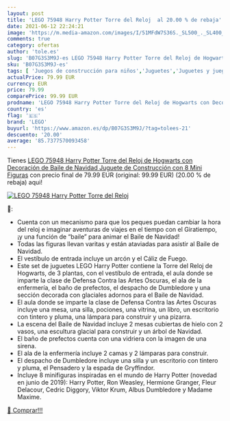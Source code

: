```yaml
---
layout: post
title: 'LEGO 75948 Harry Potter Torre del Reloj  al 20.00 % de rebaja'
date: 2021-06-12 22:24:21
image: 'https://m.media-amazon.com/images/I/51MFdW7S36S._SL500_._SL400_.jpg'
comments: true
category: ofertas
author: 'tole.es'
slug: 'B07G3S3M9J-es LEGO 75948 Harry Potter Torre del Reloj de Hogwarts con...'
sku: 'B07G3S3M9J-es'
tags: [ 'Juegos de construcción para niños','Juguetes','Juguetes y juegos','Sets de construcción','lego','navidad', ]
actualPrice: 79.99 EUR
currency: EUR
price: 79.99
comparePrice: 99.99 EUR
prodname: 'LEGO 75948 Harry Potter Torre del Reloj de Hogwarts con Decoración de Baile de Navidad  Juguete de Construcción con 8 Mini Figuras'
country: 'es'
flag: '🇪🇸'
brand: 'LEGO'
buyurl: 'https://www.amazon.es/dp/B07G3S3M9J/?tag=tolees-21'
descuento: '20.00'
average: '85.7377570093458'
---
```


Tienes [LEGO 75948 Harry Potter Torre del Reloj de Hogwarts con Decoración de Baile de Navidad  Juguete de Construcción con 8 Mini Figuras](https://www.amazon.es/dp/B07G3S3M9J/?tag=tolees-21) con precio final de  79.99 EUR (original: 99.99 EUR) (20.00 %  de rebaja) aqui!

[![LEGO 75948 Harry Potter Torre del Reloj ](https://m.media-amazon.com/images/I/51MFdW7S36S._SL500_._SL400_.jpg)](https://www.amazon.es/dp/B07G3S3M9J/?tag=tolees-21)

🔎:

- Cuenta con un mecanismo para que los peques puedan cambiar la hora del reloj e imaginar aventuras de viajes en el tiempo con el Giratiempo, ¡y una función de “baile” para animar el Baile de Navidad!
- Todas las figuras llevan varitas y están ataviadas para asistir al Baile de Navidad.
- El vestíbulo de entrada incluye un arcón y el Cáliz de Fuego.
- Este set de juguetes LEGO Harry Potter contiene la Torre del Reloj de Hogwarts, de 3 plantas, con el vestíbulo de entrada, el aula donde se imparte la clase de Defensa Contra las Artes Oscuras, el ala de la enfermería, el baño de prefectos, el despacho de Dumbledore y una sección decorada con glaciales adornos para el Baile de Navidad.
- El aula donde se imparte la clase de Defensa Contra las Artes Oscuras incluye una mesa, una silla, pociones, una vitrina, un libro, un escritorio con tintero y pluma, una lámpara para construir y una pizarra.
- La escena del Baile de Navidad incluye 2 mesas cubiertas de hielo con 2 vasos, una escultura glacial para construir y un árbol de Navidad.
- El baño de prefectos cuenta con una vidriera con la imagen de una sirena.
- El ala de la enfermería incluye 2 camas y 2 lámparas para construir.
- El despacho de Dumbledore incluye una silla y un escritorio con tintero y pluma, el Pensadero y la espada de Gryffindor.
- Incluye 8 minifiguras inspiradas en el mundo de Harry Potter (novedad en junio de 2019): Harry Potter, Ron Weasley, Hermione Granger, Fleur Delacour, Cedric Diggory, Viktor Krum, Albus Dumbledore y Madame Maxime.

[🛒 Comprar!!!](https://www.amazon.es/dp/B07G3S3M9J/?tag=tolees-21)
